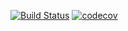 [![Build Status](https://travis-ci.org/mikebychkov/job4j_grabber.svg?branch=master)](https://travis-ci.org/mikebychkov/job4j_grabber)
[![codecov](https://codecov.io/gh/mikebychkov/job4j_grabber/branch/master/graph/badge.svg)](https://codecov.io/gh/mikebychkov/job4j_grabber)
